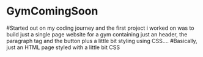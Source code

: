# GymComingSoon
#Started out on my coding journey and the first project i worked on was to build just a single page website for a gym containing just an header, the paragraph tag and 
the button plus a little bit styling using CSS....
#Basically, just an HTML page styled with a little bit CSS
